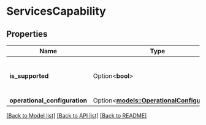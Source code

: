 # ServicesCapability

## Properties

Name | Type | Description | Notes
------------ | ------------- | ------------- | -------------
**is_supported** | Option<**bool**> | When true, `SupplySource` supports the Service capability. | [optional]
**operational_configuration** | Option<[**models::OperationalConfiguration**](OperationalConfiguration.md)> |  | [optional]

[[Back to Model list]](../README.md#documentation-for-models) [[Back to API list]](../README.md#documentation-for-api-endpoints) [[Back to README]](../README.md)


